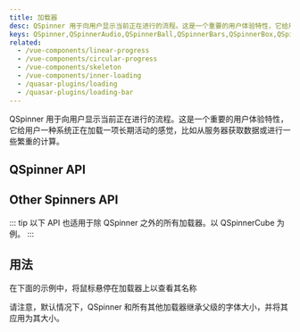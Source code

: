 ```yaml
---
title: 加载器
desc: QSpinner 用于向用户显示当前正在进行的流程。这是一个重要的用户体验特性，它给用户一种系统在长期活动中继续工作的感觉，比如从服务器获取数据或进行一些繁重的计算。
keys: QSpinner,QSpinnerAudio,QSpinnerBall,QSpinnerBars,QSpinnerBox,QSpinnerClock,QSpinnerComment,QSpinnerCube,QSpinnerDots,QSpinnerFacebook,QSpinnerGears,QSpinnerGrid,QSpinnerHearts,QSpinnerHourglass,QSpinnerInfinity,QSpinnerIos,QSpinnerOrbit,QSpinnerOval,QSpinnerPie,QSpinnerPuff,QSpinnerRadio,QSpinnerRings,QSpinnerTail
related:
  - /vue-components/linear-progress
  - /vue-components/circular-progress
  - /vue-components/skeleton
  - /vue-components/inner-loading
  - /quasar-plugins/loading
  - /quasar-plugins/loading-bar
---
```


QSpinner 用于向用户显示当前正在进行的流程。这是一个重要的用户体验特性，它给用户一种系统正在加载一项长期活动的感觉，比如从服务器获取数据或进行一些繁重的计算。

## QSpinner API

<doc-api file="QSpinner" />

## Other Spinners API

::: tip
以下 API 也适用于除 QSpinner 之外的所有加载器。以 QSpinnerCube 为例。
:::

<doc-api file="QSpinnerCube" />

## 用法

<doc-example title="QSpinner" file="QSpinner/Default" />

在下面的示例中，将鼠标悬停在加载器上以查看其名称

<doc-example title="其他加载器" file="QSpinner/Others" />

<doc-example title="颜色" file="QSpinner/Color" />

请注意，默认情况下，QSpinner 和所有其他加载器继承父级的字体大小，并将其应用为其大小。

<doc-example title="大小" file="QSpinner/Size" />

<doc-example title="标准尺寸" file="QSpinner/StandardSizes" />
